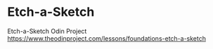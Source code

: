 # Etch-a-Sketch
Etch-a-Sketch Odin Project
https://www.theodinproject.com/lessons/foundations-etch-a-sketch
